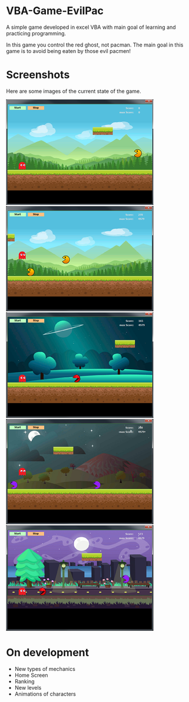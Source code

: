 # VBA-Game-EvilPac
A simple game developed in excel VBA with main goal of learning and practicing programming.

In this game you control the red ghost, not pacman. The main goal in this game is to avoid being eaten by those evil pacmen!

# Screenshots
Here are some images of the current state of the game.

![screenShot1](https://github.com/gtwiedemann/VBA-Game-EvilPac/blob/master/images/screenShot1.png)  ![screenShot2](https://github.com/gtwiedemann/VBA-Game-EvilPac/blob/master/images/screenShot2.png)  ![screenShot3](https://github.com/gtwiedemann/VBA-Game-EvilPac/blob/master/images/screenShot3.png)  ![screenShot4](https://github.com/gtwiedemann/VBA-Game-EvilPac/blob/master/images/screenShot4.png)  ![screenShot6](https://github.com/gtwiedemann/VBA-Game-EvilPac/blob/master/images/screenShot6.png)

# On development
- New types of mechanics
- Home Screen
- Ranking
- New levels
- Animations of characters
